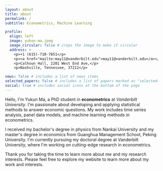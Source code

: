 ```yaml
---
layout: about
title: about
permalink: /
subtitle: Econometrics, Machine Learning

profile:
  align: left
  image: yukun-ma.jpeg
  image_circular: false # crops the image to make it circular
  address: >
    <p>+1 (615)-710-7851</p>
    <p><a href="mailto:may11@vanderbilt.edu">may11@vanderbilt.edu</a></p>
    <p>Calhoun Hall, 2201 West End Ave,</p>
    <p>Nashville, Tennessee, 37212</p>

news: false # includes a list of news items
selected_papers: false # includes a list of papers marked as "selected={true}"
social: true # includes social icons at the bottom of the page
---
```


Hello, I'm Yukun Ma, a PhD student in **econometrics** at _Vanderbilt University_. I'm passionate about developing and applying statistical methods to answer economic questions. My work includes time series analysis, panel data models, and machine learning methods in econometrics.

I received my bachelor's degree in physics from Nankai University and my master's degree in economics from Guanghua Management School, Peking University. I'm currently pursuing my doctoral degree at Vanderbilt University, where I'm working on cutting-edge research in econometrics.

Thank you for taking the time to learn more about me and my research interests. Please feel free to explore my website to learn more about my work and interests.
